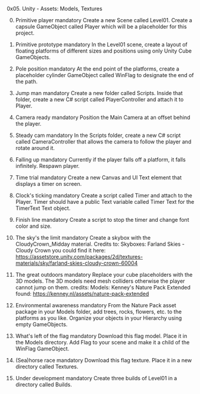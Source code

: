 0x05. Unity - Assets: Models, Textures

0. Primitive player mandatory
Create a new Scene called Level01. Create a capsule GameObject called Player which will be a placeholder for this project.

1. Primitive prototype mandatory
In the Level01 scene, create a layout of floating platforms of different sizes and positions using only Unity Cube GameObjects.

2. Pole position mandatory
At the end point of the platforms, create a placeholder cylinder GameObject called WinFlag to designate the end of the path.

3. Jump man mandatory
Create a new folder called Scripts. Inside that folder, create a new C# script called PlayerController and attach it to Player.

4. Camera ready mandatory
Position the Main Camera at an offset behind the player.

5. Steady cam mandatory
In the Scripts folder, create a new C# script called CameraController that allows the camera to follow the player and rotate around it.

6. Falling up mandatory
Currently if the player falls off a platform, it falls infinitely. Respawn player.

7. Time trial mandatory
Create a new Canvas and UI Text element that displays a timer on screen.

8. Clock's ticking mandatory
Create a script called Timer and attach to the Player. Timer should have a public Text variable called Timer Text for the TimerText Text object.

9. Finish line mandatory
Create a script to stop the timer and change font color and size.

10. The sky's the limit mandatory
Create a skybox with the CloudyCrown_Midday material.
Credits to:  Skyboxes: Farland Skies - Cloudy Crown
you could find it here: https://assetstore.unity.com/packages/2d/textures-materials/sky/farland-skies-cloudy-crown-60004

11. The great outdoors mandatory
Replace your cube placeholders with the 3D models. The 3D models need mesh colliders otherwise the player cannot jump on them. 
credits: Models: Kenney's Nature Pack Extended
found: https://kenney.nl/assets/nature-pack-extended

12. Environmental awareness mandatory
From the Nature Pack asset package in your Models folder, add trees, rocks, flowers, etc. to the platforms as you like. Organize your objects in your Hierarchy using empty GameObjects.

13. What's left of the flag mandatory
Download this flag model. Place it in the Models directory. Add Flag to your scene and make it a child of the WinFlag GameObject.

14. (Sea)horse race mandatory
Download this flag texture. Place it in a new directory called Textures.

15. Under development mandatory
Create three builds of Level01 in a directory called Builds.


